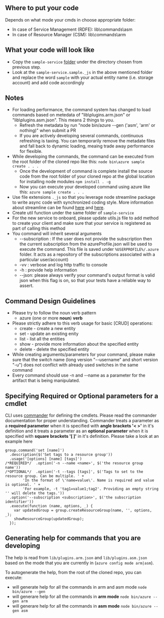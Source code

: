 ## Where to put your code
Depends on what mode your cmds in choose appropriate folder:
* In case of Service Management (RDFE): lib\commands\asm
* In case of Resource Manager (CSM): lib\commands\arm

## What your code will look like
* Copy the `sample-service` [folder](./sample-service) under the directory chosen from previous step.
* Look at the `sample-service.sample._js` in the above mentioned folder and replace the word `sample` with your actual entity name (i.e. storage account) and add code accordingly

## Notes
* For loading performance, the command system has changed to load commands based on metedata of "lib\\plugins.arm.json" or "lib\\plugins.asm.json". This means 2 things to you. 
  * Refresh the metadata by run "node bin/azure --gen ('asm', 'arm' or nothing)" when submit a PR
  * If you are actively developing several commands, continuous refreshing is taxing. You can temporarily remove the metadate files and fall back to dynamic loading, meaing trade away performance for flexible.
* While developing the commands, the command can be executed from the root folder of the cloned repo like this: ```node bin\azure sample create . . .```
  * Once the development of command is complete install the source code from the root folder of your cloned repo at the global location for installing node modules ```npm install . -g```
  * Now you can execute your developed command using azure like this: ```azure sample create . . .```
* Use file extensions `._js` so that you leverage node streamline package to write async code with synchronized coding style. More information about streamline can be found [here](http://blog.rivaliq.com/develop-double-time-node-plus-streamline/) and [here](http://www.stateofcode.com/2011/05/bruno-jouhier/).
* Create util function under the same folder of `sample-service`
* For the new service to onboard, please update utils.js file to add method to create your client and make sure that your service is registered as part of calling this method
* You command will inherit several arguments
  * --subscription : If the user does not provide the subscription then the current subscription from the azureProfile.json will be used to execute the command. This file is saved under ```%USERPROFILE%/.azure``` folder. It acts as a repository of the subscriptions associated with a particular user/account)
  * -vv : verbose and log http traffic to console
  * -h  : provide help information
  * --json: please always verify your command's output format is valid json when this flag is on, so that your tests have a reliable way to assert.

## Command Design Guidelines
* Please try to follow the noun verb pattern
  * azure (one or more **noun**) **verb** 
* Please strictly adhere to this verb usage for basic [CRUD] operations: 
  * create - create a new entity
  * set - update an existing enity
  * list - list all the entities
  * show - provide more information about the specified entity
  * delete - delete the specified entity
* While creating arguments/parameters for your command, please make sure that the switch name (long version "--username" and short version "-u") does not conflict with already used switches in the same command
* Every command should use -n and --name as a parameter for the artifact that is being manipulated.

## Specifying Required or Optional parameters for a cmdlet
CLI uses [commander](https://github.com/tj/commander.js?utm_source=jobboleblog) for defining the cmdlets. Please read the commander documentation for proper understanding. Commander treats a parameter as a **required parameter** when it is specified with **angle brackets '< >'** in it's definition and it treats a parameter as an **optional parameter** when it is specified with **square brackets '[ ]'** in it's definition. Please take a look at an example here
```
group.command('set [name]')
  .description($('Set tags to a resource group'))
  .usage('[options] [name] [tags]')
/*REQUIRED*/  .option('-n --name <name>', $('the resource group name')) 
/*OPTIONAL*/  .option('-t --tags [tags]', $('Tags to set to the resource group. Can be multiple. ' +
        'In the format of \'name=value\'. Name is required and value is optional. ' + 
        'For example, -t 'tag1=value1;tag2'. Providing an empty string '' will delete the tags.'))  
  .option('--subscription <subscription>', $('the subscription identifier'))
  .execute(function (name, options, _) {
    var updatedGroup = group.createResourceGroup(name, '', options, _);
    showResourceGroup(updatedGroup);
  });
```

## Generating help for commands that you are developing
The help is read from `lib/plugins.arm.json` and `lib/plugins.asm.json` based on the mode that you are currently in (`azure config mode arm|asm`).

To autogenerate the help, from the root of the cloned repo, you can execute:
- will generate help for all the commands in arm and asm mode `node bin/azure --gen`
- will generare help for all the commands in **arm mode** `node bin/azure --gen arm`
- will generare help for all the commands in **asm mode** `node bin/azure --gen asm`

